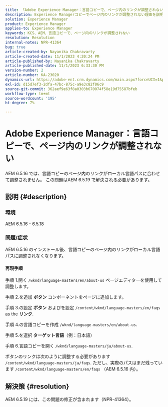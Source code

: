```yaml
---
title: 「Adobe Experience Manager：言語コピーで、ページ内のリンクが調整されない」
description: Experience Managerコピーでページ内のリンクが調整されない理由を説明します。
solution: Experience Manager
product: Experience Manager
applies-to: Experience Manager
keywords: KCS、AEM、言語コピーで、ページ内のリンクが調整されない
resolution: Resolution
internal-notes: NPR-41364
bug: true
article-created-by: Nayanika Chakravarty
article-created-date: 11/1/2023 4:20:24 PM
article-published-by: Nayanika Chakravarty
article-published-date: 11/1/2023 6:33:30 PM
version-number: 2
article-number: KA-23020
dynamics-url: https://adobe-ent.crm.dynamics.com/main.aspx?forceUCI=1&pagetype=entityrecord&etn=knowledgearticle&id=4438a28e-d278-ee11-8179-6045bd0065f9
exl-id: d15d7ef3-2dfa-47bc-875c-a9e3c82f06c9
source-git-commit: 362aef9e63f8a0303b670074f58e19d75587bfeb
workflow-type: tm+mt
source-wordcount: '195'
ht-degree: 7%

---
```


# Adobe Experience Manager：言語コピーで、ページ内のリンクが調整されない


AEM 6.5.16 では、言語コピーのページ内のリンクがローカル言語パスに合わせて調整されません。 この問題はAEM 6.5.19 で解決される必要があります。

## 説明 {#description}


### <b>環境</b>

AEM 6.5.16 - 6.5.18

### 問題/症状

AEM 6.5.16 のインストール後、言語コピーのページ内のリンクがローカル言語パスに調整されなくなります。

#### 再現手順

手順 1.開く `/wknd/language-masters/en/about-us` ページエディターを使用して調整します。

手順 2.を追加 <b>ボタン</b> コンポーネントをページに追加します。

手順 3.の設定 <b>ボタン</b> およびを設定 `/content/wknd/language-masters/en/faqs` as the <b>リンク</b>.

手順 4.の言語コピーを作成 `/wknd/language-masters/en/about-us`.

手順 5.を選択 <b>ターゲット言語</b>（例：日本語）

手順 6.言語コピーを開く `/wknd/language-masters/ja/about-us`.

ボタンのリンクは次のように調整する必要があります `/content/wknd/language-masters/ja/faqs`. ただし、実際のパスはまだ残っています `/content/wknd/language-masters/en/faqs` （AEM 6.5.16 内）。


## 解決策 {#resolution}


AEM 6.5.19 には、この問題の修正が含まれます（NPR-41364）。
